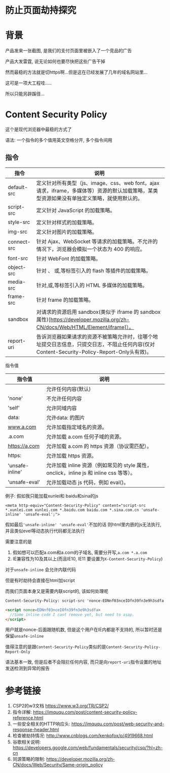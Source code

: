 # 防止页面劫持探究

# 背景

产品发来一张截图, 是我们的支付页面里被嵌入了一个竞品的广告

产品大发雷霆, 说无论如何也要尽快把这些广告干掉

然而最稳的方法就是切https啊...但是这在已经发展了几年的域名网站里...

这可是一项大工程哇.....

所以只能另辟蹊径...

# Content Security Policy

这个是现代浏览器中最稳的方式了

语法: 一个指令的多个值用英文空格分开, 多个指令间用

## 指令

| 指令        | 说明                                                                                                                                        |
|-------------|---------------------------------------------------------------------------------------------------------------------------------------------|
| default-src | 定义针对所有类型（js、image、css、web font，ajax 请求，iframe，多媒体等）资源的默认加载策略，某类型资源如果没有单独定义策略，就使用默认的。 |
| script-src  | 定义针对 JavaScript 的加载策略。                                                                                                            |
| style-src   | 定义针对样式的加载策略。                                                                                                                    |
| img-src     | 定义针对图片的加载策略。                                                                                                                    |
| connect-src | 针对 Ajax、WebSocket 等请求的加载策略。不允许的情况下，浏览器会模拟一个状态为 400 的响应。                                                  |
| font-src    | 针对 WebFont 的加载策略。                                                                                                                   |
| object-src  | 针对 、 或,等标签引入的 flash 等插件的加载策略。                                                                                            |
| media-src   | 针对,或,等标签引入的 HTML 多媒体的加载策略。                                                                                                |
| frame-src   | 针对 frame 的加载策略。                                                                                                                     |
| sandbox     | 对请求的资源启用 sandbox(类似于 iframe 的 sandbox 属性)[https://developer.mozilla.org/zh-CN/docs/Web/HTML/Element/iframe]）。                                                                                 |
| report-uri  | 告诉浏览器如果请求的资源不被策略允许时，往哪个地址提交日志信息，只提交日志，不阻止任何内容(仅对Content-Security-Policy-Report-Only头有效)。 |

指令值

| 指令值          | 说明                                                                                   |
|-----------------|----------------------------------------------------------------------------------------|
|                 | 允许任何内容(默认)                                                                     |
| 'none'          | 不允许任何内容                                                                         |
| 'self'          | 允许同域内容                                                                           |
| data:           | 允许data: 的图片                                                                       |
| www.a.com       | 允许加载指定域名的资源。                                                               |
| .a.com          | 允许加载 a.com 任何子域的资源。                                                        |
| https://a.com   | 允许加载 a.com 的 https 资源（协议需匹配）。                                           |
| https:          | 允许加载 https 资源。                                                                  |
| 'unsafe-inline' | 允许加载 inline 资源（例如常见的 style 属性，onclick，inline js 和 inline css 等等）。 |
| 'unsafe-eval'   | 允许加载动态 js 代码，例如 eval()。                                                    |

例子: 假如我只能加载xunlei和 baidu和sina的js

`<meta http-equiv="Content-Security-Policy" content="script-src *.xunlei.com xunlei.com *.baidu.com baidu.com *.sina.com.cn 'unsafe-inline' 'unsafe-eval';">`

假如最后`'unsafe-inline' 'unsafe-eval'`不加的话 则html里内嵌的js无法执行, 并且类似evel等动态执行代码都无法执行

需要注意的是

1. 假如想可以匹配a.com和a.com的子域名, 需要分开写,`a.com *.a.com`
2. IE兼容性为10及其以上(而且IE10, IE11 要设置为`X-Content-Security-Policy`)

对于`unsafe-inline` 会允许内联代码

但是有时劫持会直接在html加script

而我们页面本身又是需要内联script的, 该如何处理呢

```html
Content-Security-Policy: script-src 'nonce-EDNnf03nceIOfn39fn3e9h3sdfa'

<script nonce=EDNnf03nceIOfn39fn3e9h3sdfa>
  //Some inline code I cant remove yet, but need to asap.
</script>
```

用户就是nonce-后面跟随机数, 但是这个用户在IE内都是不支持的, 所以暂时还是保留`unsafe-inline`

值得注意的是跟`Content-Security-Policy`类似的是`Content-Security-Policy-Report-Only`

语法基本一致, 但是后者不会阻拦任何内容, 而只是向`report-uri`指令设置的地址发送检测到异常的报告

# 参考链接

1. CSP2的w3文档 https://www.w3.org/TR/CSP2/
2. 指令详解: https://imququ.com/post/content-security-policy-reference.html
3. 一些安全相关的HTTP响应头: https://imququ.com/post/web-security-and-response-header.html
4. 检查被劫持情况: http://www.cnblogs.com/kenkofox/p/4919668.html
5. 谷歌相关说明: https://developers.google.com/web/fundamentals/security/csp/?hl=zh-cn
6. 同源策略的限制: https://developer.mozilla.org/zh-CN/docs/Web/Security/Same-origin_policy
